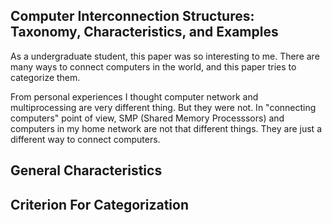 ##  Computer Interconnection Structures: Taxonomy, Characteristics, and Examples

As a undergraduate student, this paper was so interesting to me. There are many ways to connect computers in the world, and this paper tries to categorize them.

From personal experiences I thought computer network and multiprocessing are very different thing. But they were not. In "connecting computers" point of view, SMP (Shared Memory Processsors) and computers in my home network are not that different things. They are just a different way to connect computers.  

## General Characteristics

## Criterion For Categorization

